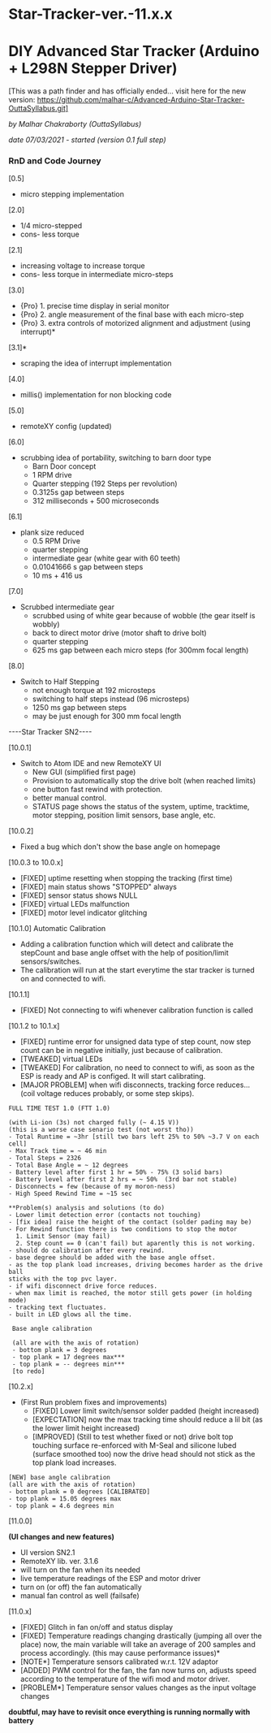 # Star-Tracker-ver.-11.x.x
# DIY Advanced Star Tracker (Arduino + L298N Stepper Driver)

[This was a path finder and has officially ended... visit here for the new version: https://github.com/malhar-c/Advanced-Arduino-Star-Tracker-OuttaSyllabus.git]

*by Malhar Chakraborty (OuttaSyllabus)*

*date 07/03/2021 - started (version 0.1 full step)*

### RnD and Code Journey


[0.5]
* micro stepping implementation

[2.0]
* 1/4 micro-stepped
* cons- less torque

[2.1]
* increasing voltage to increase torque
* cons- less torque in intermediate micro-steps

[3.0]
* {Pro} 1. precise time display in serial monitor
* {Pro} 2. angle measurement of the final base with each micro-step
* {Pro} 3. extra controls of motorized alignment and adjustment (using interrupt)*

[3.1]*
* scraping the idea of interrupt implementation

[4.0]
* millis() implementation for non blocking code

[5.0]
* remoteXY config (updated)

[6.0]
* scrubbing idea of portability, switching to barn door type
  - Barn Door concept
  - 1 RPM drive
  - Quarter stepping (192 Steps per revolution)
  - 0.3125s gap between steps
  - 312 milliseconds + 500 microseconds

[6.1]
* plank size reduced
  - 0.5 RPM Drive
  - quarter stepping
  - intermediate gear (white gear with 60 teeth)
  - 0.01041666 s gap between steps
  - 10 ms + 416 us

[7.0]
* Scrubbed intermediate gear
  - scrubbed using of white gear because of wobble (the gear itself is wobbly)
  - back to direct motor drive (motor shaft to drive bolt)
  - quarter stepping
  - 625 ms gap between each micro steps (for 300mm focal length)

[8.0]
* Switch to Half Stepping
  - not enough torque at 192 microsteps
  - switching to half steps instead (96 microsteps)
  - 1250 ms gap between steps
  - may be just enough for 300 mm focal length


----Star Tracker SN2----

 [10.0.1]
 * Switch to Atom IDE and new RemoteXY UI
    - New GUI (simplified first page)
    - Provision to automatically stop the drive bolt (when reached limits)
    - one button fast rewind with protection.
    - better manual control.
    - STATUS page shows the status of the system, uptime, tracktime,
    motor stepping, position limit sensors, base angle, etc.

[10.0.2]
  - Fixed a bug which don't show the base angle on homepage

[10.0.3 to 10.0.x]

 - [FIXED] uptime resetting when stopping the tracking (first time)
 - [FIXED] main status shows "STOPPED" always
 - [FIXED] sensor status shows NULL
 - [FIXED] virtual LEDs malfunction
 - [FIXED] motor level indicator glitching

[10.1.0] Automatic Calibration

* Adding a calibration function which will detect and calibrate the stepCount and base angle offset with the help of position/limit sensors/switches.
* The calibration will run at the start everytime the star tracker is turned on and connected to wifi.

[10.1.1]
- [FIXED] Not connecting to wifi whenever calibration function is called

[10.1.2 to 10.1.x]
- [FIXED] runtime error for unsigned data type of step count, now step count
 can be in negative initially, just because of calibration.
 - [TWEAKED] virtual LEDs
 - [TWEAKED] For calibration, no need to connect to wifi, as soon as the ESP is ready and AP is configed. It will start calibrating.
 - [MAJOR PROBLEM] when wifi disconnects, tracking force reduces... (coil voltage reduces probably, or some step skips).


 ```
FULL TIME TEST 1.0 (FTT 1.0)

 (with Li-ion (3s) not charged fully (~ 4.15 V))
 (this is a worse case senario test (not worst tho))
 - Total Runtime = ~3hr [still two bars left 25% to 50% ~3.7 V on each cell]
 - Max Track time = ~ 46 min
 - Total Steps = 2326
 - Total Base Angle = ~ 12 degrees
 - Battery level after first 1 hr = 50% - 75% (3 solid bars)
 - Battery level after first 2 hrs = ~ 50%  (3rd bar not stable)
 - Disconnects = few (because of my moron-ness)
 - High Speed Rewind Time = ~15 sec
 ```

 ```
 **Problem(s) analysis and solutions (to do)
 - Lower limit detection error (contacts not touching)
 - [fix idea] raise the height of the contact (solder pading may be)
 - For Rewind function there is two conditions to stop the motor
   1. Limit Sensor (may fail)
   2. Step count == 0 (can't fail) but aparently this is not working.
 - should do calibration after every rewind.
 - base degree should be added with the base angle offset.
 - as the top plank load increases, driving becomes harder as the drive ball
 sticks with the top pvc layer.
 - if wifi disconnect drive force reduces.
 - when max limit is reached, the motor still gets power (in holding mode)
 - tracking text fluctuates.
 - built in LED glows all the time.
 ```

```
 Base angle calibration

 (all are with the axis of rotation)
 - bottom plank = 3 degrees
 - top plank = 17 degrees max***
 - top plank = -- degrees min***
 [to redo]
 ```

[10.2.x]
* (First Run problem fixes and improvements)
  - [FIXED] Lower limit switch/sensor solder padded (height increased)
  - [EXPECTATION] now the max tracking time should reduce a lil bit (as the
lower limit height increased)
  - [IMPROVED] (Still to test whether fixed or not) drive bolt top touching
surface re-enforced with M-Seal and silicone lubed (surface smoothed too)
now the drive head should not stick as the top plank load increases.

```
[NEW] base angle calibration
(all are with the axis of rotation)
- bottom plank = 0 degrees [CALIBRATED]
- top plank = 15.05 degrees max
- top plank = 4.6 degrees min
```

[11.0.0]

**(UI changes and new features)**
 - UI version SN2.1
 - RemoteXY lib. ver. 3.1.6
 - will turn on the fan when its needed
 - live temperature readings of the ESP and motor driver
 - turn on (or off) the fan automatically
 - manual fan control as well (failsafe)

[11.0.x]

 - [FIXED] Glitch in fan on/off and status display
 - [FIXED] Temperature readings changing drastically (jumping all over the place) now, the main variable will take an average of 200 samples and process accordingly. (this may cause performance issues)*
 - [NOTE*] Temperature sensors calibrated w.r.t. 12V adaptor
 - [ADDED] PWM control for the fan, the fan now turns on, adjusts speed according to the temperature of the wifi mod and motor driver.
 - [PROBLEM*] Temperature sensor values changes as the input voltage changes

**doubtful, may have to revisit once everything is running normally with battery**
